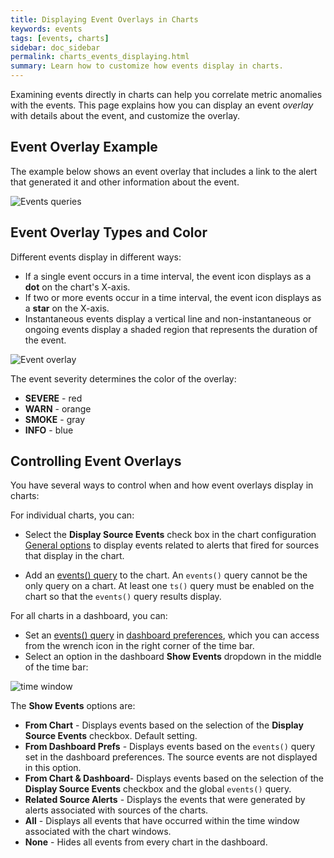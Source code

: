```yaml
---
title: Displaying Event Overlays in Charts
keywords: events
tags: [events, charts]
sidebar: doc_sidebar
permalink: charts_events_displaying.html
summary: Learn how to customize how events display in charts.
---
```


Examining events directly in charts can help you correlate metric anomalies with the events. This page explains how you can display an event *overlay* with details about the event, and customize the overlay.

## Event Overlay Example

The example below shows an event overlay that includes a link to the alert that generated it and other information about the event.

![Events queries](images/events_queries.png)

## Event Overlay Types and Color

Different events display in different ways:
* If a single event occurs in a time interval, the event icon displays as a **dot** on the chart's X-axis.
* If two or more events occur in a  time interval, the event icon displays as a **star** on the X-axis.
* Instantaneous events display a vertical line and non-instantaneous or ongoing events display a shaded region that represents the duration of the event. 

![Event overlay](images/event_overlay.png)

The event severity determines the color of the overlay:

-   **SEVERE** - red
-   **WARN** - orange
-   **SMOKE** - gray
-   **INFO** - blue

<a name="dashboards_events"></a>

## Controlling Event Overlays

You have several ways to control when and how event overlays display in charts:

For individual charts, you can:

- Select the **Display Source Events** check box in the chart configuration [General options](ui_chart_reference.html#general) to display events related to alerts that fired for sources that display in the chart.

- Add an [events() query](events_queries.html) to the chart. An `events()` query cannot be the only query on a chart. At least one `ts()` query must be enabled on the chart so that the `events()` query results display.

For all charts in a dashboard, you can:
  - Set an [events() query](events_queries.html) in [dashboard preferences](ui_dashboards.html#set-dashboard-display-preferences), which you can access from the wrench icon in the right corner of the time bar.
  - Select an option in the dashboard **Show Events** dropdown in the middle of the time bar:

  ![time window](images/time_bar.png)

   The **Show Events** options are:
   - **From Chart** - Displays events based on the selection of the **Display Source Events** checkbox. Default setting.
   - **From Dashboard Prefs** - Displays events based on the `events()` query set in the dashboard preferences. The source events are not displayed in this option.
   - **From Chart & Dashboard**- Displays events based on the selection of the **Display Source Events** checkbox and the global `events()` query.
   - **Related Source Alerts** - Displays the events that were generated by alerts associated with sources of the charts.
   - **All** - Displays all events that have occurred within the time window associated with the chart windows.
   - **None** - Hides all events from every chart in the dashboard.
